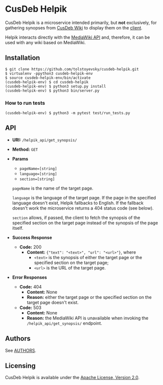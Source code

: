 # CusDeb Helpik

CusDeb Helpik is a microservice intended primarily, but **not** exclusively, for gathering synopses from [CusDeb Wiki](http://wiki.cusdeb.com) to display them on the [client](https://github.com/tolstoyevsky/cusdeb-web-client).

Helpik interacts directly with the [MediaWiki API](https://mediawiki.org/wiki/API:Main_page) and, therefore, it can be used with any wiki based on MediaWiki.

## Installation

```
$ git clone https://github.com/tolstoyevsky/cusdeb-helpik.git
$ virtualenv -ppython3 cusdeb-helpik-env
$ source cusdeb-helpik-env/bin/activate
(cusdeb-helpik-env) $ cd cusdeb-helpik
(cusdeb-helpik-env) $ python3 setup.py install
(cusdeb-helpik-env) $ python3 bin/server.py
```

### How to run tests

```
(cusdeb-helpik-env) $ python3 -m pytest test/run_tests.py
```

## API

* **URI:** `/helpik_api/get_synopsis/`
* **Method:** `GET`
* **Params**
  * `pageName=[string]`
  * `language=[string]`
  * `section=[string]`

  `pageName` is the name of the target page.

  `language` is the language of the target page. If the page in the specified language doesn't exist, Helpik fallbacks to English. If the fallback doesn't work the microservice returns a 404 status code (see below).

  `section` allows, if passed, the client to fetch the synopsis of the specified section on the target page instead of the synopsis of the page itself.
* **Success Response**
  * **Code:** 200
    * **Content:** `{"text": "<text>", "url": "<url>"}`, where
      * `<text>` is the synopsis of either the target page or the specified section on the target page;
      * `<url>` is the URL of the target page.
* **Error Responses**
  * **Code:** 404
    * **Content:** None
    * **Reason:** either the target page or the specified section on the target page doesn't exist.
  * **Code:** 503
    * **Content:** None
    * **Reason:** the MediaWiki API is unavailable when invoking the `/helpik_api/get_synopsis/` endpoint.

## Authors

See [AUTHORS](AUTHORS.md).

## Licensing

CusDeb Helpik is available under the [Apache License, Version 2.0](LICENSE).

